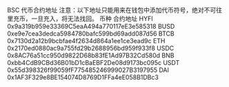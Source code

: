 BSC 代币合约地址
注意：以下地址只能用来在钱包中添加代币符号，绝对不可往里充币，一旦充入，将无法找回。
币种   合约地址
HYFI   	0x9a319b959e33369C5eaA494a770117eE3e585318
BUSD	0xe9e7cea3dedca5984780bafc599bd69add087d56
BTCB	0x7130d2a12b9bcbfae4f2634d864a1ee1ce3ead9c
ETH		0x2170ed0880ac9a755fd29b2688956bd959f933f8
USDC	0x8AC76a51cc950d9822D68b83fE1Ad97B32Cd580d
BNB		0xbb4CdB9CBd36B01bD1cBaEBF2De08d9173bc095c
USDT	0x55d398326f99059fF775485246999027B3197955
DAI		0x1AF3F329e8BE154074D8769D1FFa4eE058B1DBc3